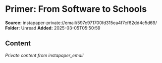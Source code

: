 # Primer: From Software to Schools

**Source:** instapaper-private://email/597c971700fd315ea4f7cf62dd4c5d69/
**Folder:** Unread
**Added:** 2025-03-05T05:50:59




## Content
*Private content from instapaper_email*
